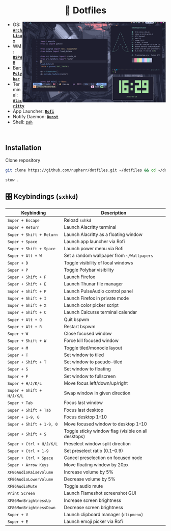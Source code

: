 <!-- INFORMATION -->
<h1 align="center"> 📁 Dotfiles </h1>

<img src="https://github.com/nupharr/dotfiles/blob/main/2025-06-10_16-29.png" alt="rice" align="right" width="450px">

- OS: [**`Arch Linux`**](https://archlinux.org/)
- WM: [**`BSPWM`**](https://github.com/baskerville/bspwm)
- Bar: [**`Polybar`**](https://github.com/polybar/polybar)
- Terminal: [**`Alacritty`**](https://github.com/alacritty/alacritty)
- App Launcher: [**`Rofi`**](https://github.com/davatorium/rofi)
- Notify Daemon: [**`Dunst`**](https://github.com/dunst-project/dunst)
- Shell: [**`zsh`**](https://github.com/ohmyzsh/ohmyzsh)

</br>

## Installation

Clone repository

```sh
git clone https://github.com/nupharr/dotfiles.git ~/dotfiles && cd ~/dotfiles
```

```sh
stow .
```

## 🎛️ Keybindings (`sxhkd`)

| Keybinding                     | Description                                                    |
|-------------------------------|----------------------------------------------------------------|
| `Super + Escape`              | Reload `sxhkd`                                                 |
| `Super + Return`              | Launch Alacritty terminal                                      |
| `Super + Shift + Return`      | Launch Alacritty as a floating window                          |
| `Super + Space`               | Launch app launcher via Rofi                                   |
| `Super + Shift + Space`       | Launch power menu via Rofi                                     |
| `Super + Alt + W`             | Set a random wallpaper from `~/Wallpapers`                     |
| `Super + D`                   | Toggle visibility of local windows                             |
| `Super + P`                   | Toggle Polybar visibility                                      |
| `Super + Shift + F`           | Launch Firefox                                                 |
| `Super + Shift + E`           | Launch Thunar file manager                                     |
| `Super + Shift + P`           | Launch PulseAudio control panel                                |
| `Super + Shift + I`           | Launch Firefox in private mode                                 |
| `Super + Shift + X`           | Launch color picker script                                     |
| `Super + Shift + C`           | Launch Calcurse terminal calendar                              |
| `Super + Alt + Q`             | Quit bspwm                                                     |
| `Super + Alt + R`             | Restart bspwm                                                  |
| `Super + W`                   | Close focused window                                           |
| `Super + Shift + W`           | Force kill focused window                                      |
| `Super + M`                   | Toggle tiled/monocle layout                                    |
| `Super + T`                   | Set window to tiled                                            |
| `Super + Shift + T`           | Set window to pseudo-tiled                                     |
| `Super + S`                   | Set window to floating                                         |
| `Super + F`                   | Set window to fullscreen                                       |
| `Super + H/J/K/L`             | Move focus left/down/up/right                                  |
| `Super + Shift + H/J/K/L`     | Swap window in given direction                                 |
| `Super + Tab`                 | Focus last window                                              |
| `Super + Shift + Tab`         | Focus last desktop                                             |
| `Super + 1-9, 0`              | Focus desktop 1–10                                             |
| `Super + Shift + 1-9, 0`      | Move focused window to desktop 1–10                            |
| `Super + Shift + S`           | Toggle sticky window flag (visible on all desktops)            |
| `Super + Ctrl + H/J/K/L`      | Preselect window split direction                               |
| `Super + Ctrl + 1-9`          | Set preselect ratio (0.1–0.9)                                  |
| `Super + Ctrl + Space`        | Cancel preselection on focused node                            |
| `Super + Arrow Keys`          | Move floating window by 20px                                   |
| `XF86AudioRaiseVolume`        | Increase volume by 5%                                          |
| `XF86AudioLowerVolume`        | Decrease volume by 5%                                          |
| `XF86AudioMute`               | Toggle audio mute                                              |
| `Print Screen`                | Launch Flameshot screenshot GUI                                |
| `XF86MonBrightnessUp`         | Increase screen brightness                                     |
| `XF86MonBrightnessDown`       | Decrease screen brightness                                     |
| `Super + V`                   | Launch clipboard manager (`clipmenu`)                          |
| `Super + E`                   | Launch emoji picker via Rofi                                   |
